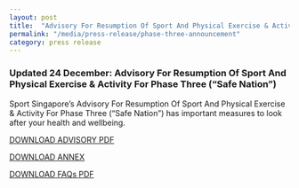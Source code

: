```yaml
---
layout: post
title:  "Advisory For Resumption Of Sport And Physical Exercise & Activity For Phase Three (“Safe Nation”)"
permalink: "/media/press-release/phase-three-announcement"
category: press release
---
```


### Updated 24 December: Advisory For Resumption Of Sport And Physical Exercise & Activity For Phase Three (“Safe Nation”)

Sport Singapore’s Advisory For Resumption Of Sport And Physical Exercise & Activity For Phase Three (“Safe Nation”) has important measures to look after your health and wellbeing.

[DOWNLOAD ADVISORY PDF](/_pdf/Phase-3-adviosry.pdf)

[DOWNLOAD ANNEX](/_pdf/Annex-for-Phase-3.pdf)

[DOWNLOAD FAQs PDF](/_pdf/FAQs-for-Phase=3.pdf)

